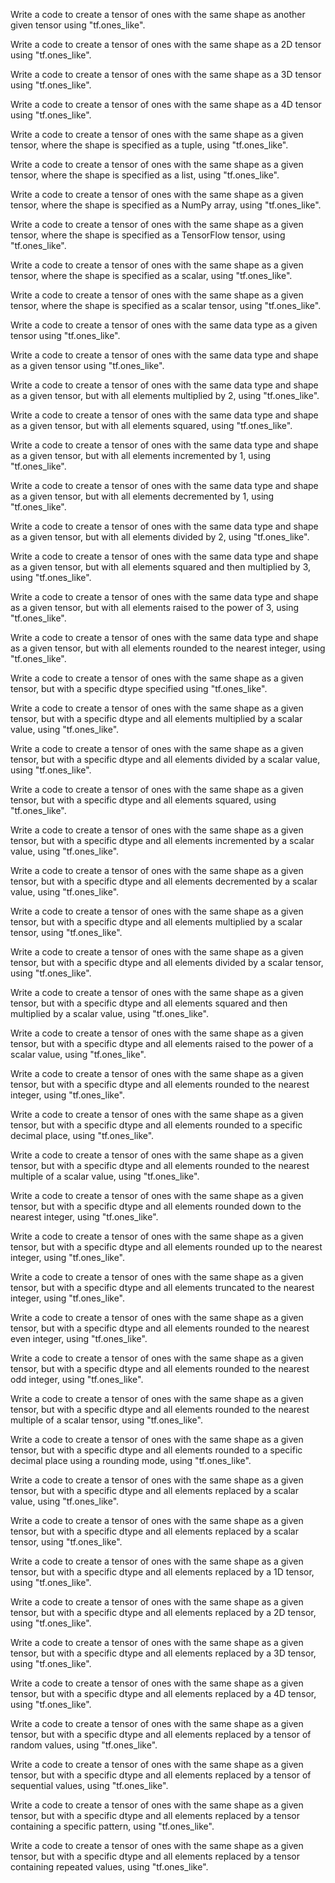 Write a code to create a tensor of ones with the same shape as another given tensor using "tf.ones_like".

Write a code to create a tensor of ones with the same shape as a 2D tensor using "tf.ones_like".

Write a code to create a tensor of ones with the same shape as a 3D tensor using "tf.ones_like".

Write a code to create a tensor of ones with the same shape as a 4D tensor using "tf.ones_like".

Write a code to create a tensor of ones with the same shape as a given tensor, where the shape is specified as a tuple, using "tf.ones_like".

Write a code to create a tensor of ones with the same shape as a given tensor, where the shape is specified as a list, using "tf.ones_like".

Write a code to create a tensor of ones with the same shape as a given tensor, where the shape is specified as a NumPy array, using "tf.ones_like".

Write a code to create a tensor of ones with the same shape as a given tensor, where the shape is specified as a TensorFlow tensor, using "tf.ones_like".

Write a code to create a tensor of ones with the same shape as a given tensor, where the shape is specified as a scalar, using "tf.ones_like".

Write a code to create a tensor of ones with the same shape as a given tensor, where the shape is specified as a scalar tensor, using "tf.ones_like".

Write a code to create a tensor of ones with the same data type as a given tensor using "tf.ones_like".

Write a code to create a tensor of ones with the same data type and shape as a given tensor using "tf.ones_like".

Write a code to create a tensor of ones with the same data type and shape as a given tensor, but with all elements multiplied by 2, using "tf.ones_like".

Write a code to create a tensor of ones with the same data type and shape as a given tensor, but with all elements squared, using "tf.ones_like".

Write a code to create a tensor of ones with the same data type and shape as a given tensor, but with all elements incremented by 1, using "tf.ones_like".

Write a code to create a tensor of ones with the same data type and shape as a given tensor, but with all elements decremented by 1, using "tf.ones_like".

Write a code to create a tensor of ones with the same data type and shape as a given tensor, but with all elements divided by 2, using "tf.ones_like".

Write a code to create a tensor of ones with the same data type and shape as a given tensor, but with all elements squared and then multiplied by 3, using "tf.ones_like".

Write a code to create a tensor of ones with the same data type and shape as a given tensor, but with all elements raised to the power of 3, using "tf.ones_like".

Write a code to create a tensor of ones with the same data type and shape as a given tensor, but with all elements rounded to the nearest integer, using "tf.ones_like".

Write a code to create a tensor of ones with the same shape as a given tensor, but with a specific dtype specified using "tf.ones_like".

Write a code to create a tensor of ones with the same shape as a given tensor, but with a specific dtype and all elements multiplied by a scalar value, using "tf.ones_like".

Write a code to create a tensor of ones with the same shape as a given tensor, but with a specific dtype and all elements divided by a scalar value, using "tf.ones_like".

Write a code to create a tensor of ones with the same shape as a given tensor, but with a specific dtype and all elements squared, using "tf.ones_like".

Write a code to create a tensor of ones with the same shape as a given tensor, but with a specific dtype and all elements incremented by a scalar value, using "tf.ones_like".

Write a code to create a tensor of ones with the same shape as a given tensor, but with a specific dtype and all elements decremented by a scalar value, using "tf.ones_like".

Write a code to create a tensor of ones with the same shape as a given tensor, but with a specific dtype and all elements multiplied by a scalar tensor, using "tf.ones_like".

Write a code to create a tensor of ones with the same shape as a given tensor, but with a specific dtype and all elements divided by a scalar tensor, using "tf.ones_like".

Write a code to create a tensor of ones with the same shape as a given tensor, but with a specific dtype and all elements squared and then multiplied by a scalar value, using "tf.ones_like".

Write a code to create a tensor of ones with the same shape as a given tensor, but with a specific dtype and all elements raised to the power of a scalar value, using "tf.ones_like".

Write a code to create a tensor of ones with the same shape as a given tensor, but with a specific dtype and all elements rounded to the nearest integer, using "tf.ones_like".

Write a code to create a tensor of ones with the same shape as a given tensor, but with a specific dtype and all elements rounded to a specific decimal place, using "tf.ones_like".

Write a code to create a tensor of ones with the same shape as a given tensor, but with a specific dtype and all elements rounded to the nearest multiple of a scalar value, using "tf.ones_like".

Write a code to create a tensor of ones with the same shape as a given tensor, but with a specific dtype and all elements rounded down to the nearest integer, using "tf.ones_like".

Write a code to create a tensor of ones with the same shape as a given tensor, but with a specific dtype and all elements rounded up to the nearest integer, using "tf.ones_like".

Write a code to create a tensor of ones with the same shape as a given tensor, but with a specific dtype and all elements truncated to the nearest integer, using "tf.ones_like".

Write a code to create a tensor of ones with the same shape as a given tensor, but with a specific dtype and all elements rounded to the nearest even integer, using "tf.ones_like".

Write a code to create a tensor of ones with the same shape as a given tensor, but with a specific dtype and all elements rounded to the nearest odd integer, using "tf.ones_like".

Write a code to create a tensor of ones with the same shape as a given tensor, but with a specific dtype and all elements rounded to the nearest multiple of a scalar tensor, using "tf.ones_like".

Write a code to create a tensor of ones with the same shape as a given tensor, but with a specific dtype and all elements rounded to a specific decimal place using a rounding mode, using "tf.ones_like".

Write a code to create a tensor of ones with the same shape as a given tensor, but with a specific dtype and all elements replaced by a scalar value, using "tf.ones_like".

Write a code to create a tensor of ones with the same shape as a given tensor, but with a specific dtype and all elements replaced by a scalar tensor, using "tf.ones_like".

Write a code to create a tensor of ones with the same shape as a given tensor, but with a specific dtype and all elements replaced by a 1D tensor, using "tf.ones_like".

Write a code to create a tensor of ones with the same shape as a given tensor, but with a specific dtype and all elements replaced by a 2D tensor, using "tf.ones_like".

Write a code to create a tensor of ones with the same shape as a given tensor, but with a specific dtype and all elements replaced by a 3D tensor, using "tf.ones_like".

Write a code to create a tensor of ones with the same shape as a given tensor, but with a specific dtype and all elements replaced by a 4D tensor, using "tf.ones_like".

Write a code to create a tensor of ones with the same shape as a given tensor, but with a specific dtype and all elements replaced by a tensor of random values, using "tf.ones_like".

Write a code to create a tensor of ones with the same shape as a given tensor, but with a specific dtype and all elements replaced by a tensor of sequential values, using "tf.ones_like".

Write a code to create a tensor of ones with the same shape as a given tensor, but with a specific dtype and all elements replaced by a tensor containing a specific pattern, using "tf.ones_like".

Write a code to create a tensor of ones with the same shape as a given tensor, but with a specific dtype and all elements replaced by a tensor containing repeated values, using "tf.ones_like".